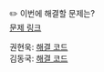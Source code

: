 ✏️ 이번에 해결할 문제는? <br>
[문제 링크](https://leetcode.com/problems/network-delay-time/)

권현욱: [해결 코드]() <br>
김동국: [해결 코드]() <br>
